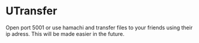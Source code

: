 # UTransfer

Open port 5001 or use hamachi and transfer files to your friends using their ip adress. This will be made easier in the future.
